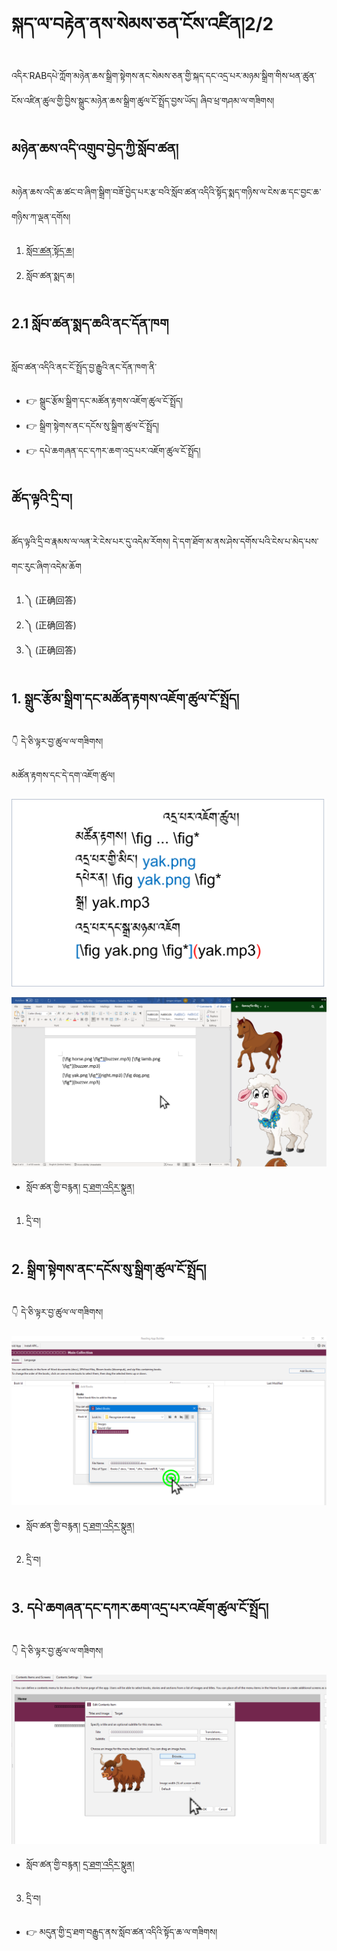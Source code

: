 # སྐད་ལ་བརྟེན་ནས་སེམས་ཅན་ངོས་འཛིན།2/2

འདིར་RABདཔེ་ཀློག་མཉེན་ཆས་སྒྲིག་སྟེགས་ནང་སེམས་ཅན་གྱི་སྐད་དང་འདྲ་པར་མཉམ་སྒྲིག་གིས་ཕན་ཚུན་ངོས་འཛིན་ཚུལ་གྱི་བྱིས་སྒྲུང་མཉེན་ཆས་སྒྲིག་ཚུལ་ངོ་སྤྲོད་བྱས་ཡོད། ཞིབ་ཕྲ་གཤམ་ལ་གཟིགས།

## མཉེན་ཆས་འདི་འགྲུབ་བྱེད་ཀྱི་སློབ་ཚན།

མཉེན་ཆས་འདི་ཆ་ཚང་བ་ཞིག་སྒྲིག་བཟོ་བྱེད་པར་རྩ་བའི་སློབ་ཚན་འདིའི་སྟོད་སྨད་གཉིས་ལ་ངེས་ཆ་དང་བྱང་ཆ་གཉིས་ཀ་ལྡན་དགོས།
1. [སློབ་ཚན་སྟོད་ཆ།](https://github.com/buda-base/budax/blob/master/howtoguides/RAB07/index.md)
2. སློབ་ཚན་སྨད་ཆ།

## 2.1 སློབ་ཚན་སྨད་ཆའི་ནང་དོན་ཁག

སློབ་ཚན་འདིའི་ནང་ངོ་སྤྲོད་བྱ་རྒྱུའི་ནང་དོན་ཁག་ནི་

- 👉 སྒྲུང་རྩོམ་སྒྲིག་དང་མཚོན་རྟགས་འཇོག་ཚུལ་ངོ་སྤྲོད།
- 👉 སྒྲིག་སྟེགས་ནང་དངོས་སུ་སྒྲིག་ཚུལ་ངོ་སྤྲོད།
- 👉 དཔེ་ཆགཞན་དང་དཀར་ཆག་འདྲ་པར་འཇོག་ཚུལ་ངོ་སྤྲོད།

## ཚོད་ལྟའི་དྲི་བ།

ཚོད་ལྟའི་དྲི་བ་རྣམས་ལ་ལན་རེ་ངེས་པར་དུ་འདེམ་རོགས། དེ་དག་ཐོག་མ་ནས་ཤེས་དགོས་པའི་ངེས་པ་མེད་པས་གང་རུང་ཞིག་འདེམ་ཆོག

1. ༽ (正确回答)
2. ༽ (正确回答)
3. ༽ (正确回答)

## 1. སྒྲུང་རྩོམ་སྒྲིག་དང་མཚོན་རྟགས་འཇོག་ཚུལ་ངོ་སྤྲོད།

👇 དེ་ཅི་ལྟར་བྱ་ཚུལ་ལ་གཟིགས།

མཚོན་རྟགས་དང་དེ་དག་འཇོག་ཚུལ།

![800](images/000000.png)


![800](images/000001.png)


- སློབ་ཚན་གྱི་བརྙན། [དྲ་ཐག་འདིར་སྣུན།]()


1. དྲི་བ། 

## 2. སྒྲིག་སྟེགས་ནང་དངོས་སུ་སྒྲིག་ཚུལ་ངོ་སྤྲོད།

👇 དེ་ཅི་ལྟར་བྱ་ཚུལ་ལ་གཟིགས།

![800](images/000002.png)


- སློབ་ཚན་གྱི་བརྙན། [དྲ་ཐག་འདིར་སྣུན།]()


2. དྲི་བ། 

## 3. དཔེ་ཆགཞན་དང་དཀར་ཆག་འདྲ་པར་འཇོག་ཚུལ་ངོ་སྤྲོད།

👇 དེ་ཅི་ལྟར་བྱ་ཚུལ་ལ་གཟིགས།

![800](images/000003.png)
 

- སློབ་ཚན་གྱི་བརྙན། [དྲ་ཐག་འདིར་སྣུན།]()


3. དྲི་བ། 

- 👉 མདུན་གྱི་དྲ་ཐག་བརྒྱུད་ནས་སློབ་ཚན་འདིའི་སྟོད་ཆ་ལ་གཟིགས།